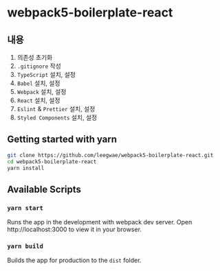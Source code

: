 # webpack5-boilerplate-react

## 내용

1. 의존성 초기화
2. `.gitignore` 작성
3. `TypeScript` 설치, 설정
4. `Babel` 설치, 설정
5. `Webpack` 설치, 설정
6. `React` 설치, 설정
7. `Eslint` & `Prettier` 설치, 설정
8. `Styled Components` 설치, 설정

## Getting started with yarn

```Bash
git clone https://github.com/leegwae/webpack5-boilerplate-react.git
cd webpack5-boilerplate-react
yarn install
```

## Available Scripts

### `yarn start`

Runs the app in the development with webpack dev server.
Open http://localhost:3000 to view it in your browser.

### `yarn build`

Builds the app for production to the `dist` folder.
